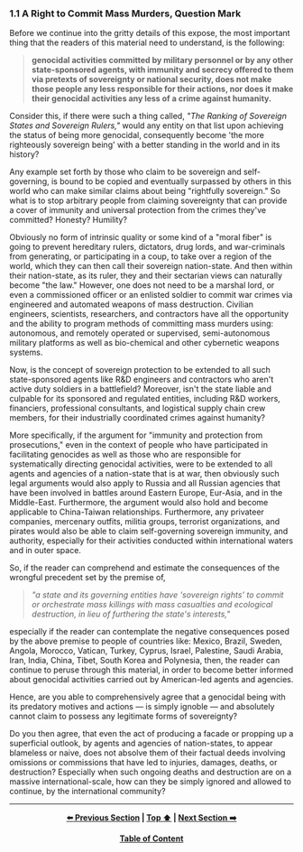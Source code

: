 ### 1.1 A Right to Commit Mass Murders, Question Mark

Before we continue into the gritty details of this expose, the most important thing that the readers of this material need to understand, is the following:

> **genocidal activities committed by military personnel or by any other state-sponsored agents, with immunity and secrecy offered to them via pretexts of sovereignty or national security, does not make those people any less responsible for their actions, nor does it make their genocidal activities any less of a crime against humanity.**

Consider this, if there were such a thing called, *"The Ranking of Sovereign States and Sovereign Rulers,"* would any entity on that list upon achieving the status of being more genocidal, consequently become 'the more righteously sovereign being' with a better standing in the world and in its history?

Any example set forth by those who claim to be sovereign and self-governing, is bound to be copied and eventually surpassed by others in this world who can make similar claims about being "rightfully sovereign." So what is to stop arbitrary people from claiming sovereignty that can provide a cover of immunity and universal protection from the crimes they've committed? Honesty? Humility? 

Obviously no form of intrinsic quality or some kind of a "moral fiber" is going to prevent hereditary rulers, dictators, drug lords, and war-criminals from generating, or participating in a coup, to take over a region of the world, which they can then call their sovereign nation-state. And then within their nation-state, as its ruler, they and their sectarian views can naturally become "the law." However, one does not need to be a marshal lord, or even a commissioned officer or an enlisted soldier to commit war crimes via engineered and automated weapons of mass destruction. Civilian engineers, scientists, researchers, and contractors have all the opportunity and the ability to program methods of committing mass murders using: autonomous, and remotely operated or supervised, semi-autonomous military platforms as well as bio-chemical and other cybernetic weapons systems. 

Now, is the concept of sovereign protection to be extended to all such state-sponsored agents like R&D engineers and contractors who aren't active duty soldiers in a battlefield? Moreover, isn't the state liable and culpable for its sponsored and regulated entities, including R&D workers, financiers, professional consultants, and logistical supply chain crew members, for their industrially coordinated crimes against humanity?  

More specifically, if the argument for "immunity and protection from prosecutions," even in the context of people who have participated in facilitating genocides as well as those who are responsible for systematically directing genocidal activities, were to be extended to all agents and agencies of a nation-state that is at war, then obviously such legal arguments would also apply to Russia and all Russian agencies that have been involved in battles around Eastern Europe, Eur-Asia, and in the Middle-East. Furthermore, the argument would also hold and become applicable to China-Taiwan relationships. Furthermore, any privateer companies, mercenary outfits, militia groups, terrorist organizations, and pirates would also be able to claim self-governing sovereign immunity, and authority, especially for their activities conducted within international waters and in outer space. 

So, if the reader can comprehend and estimate the consequences of the wrongful precedent set by the premise of, 

>*"a state and its governing entities have 'sovereign rights' to commit or orchestrate mass killings with mass casualties and ecological destruction, in lieu of furthering the state's interests,"* 

especially if the reader can contemplate the negative consequences posed by the above premise to people of countries like: Mexico, Brazil, Sweden, Angola, Morocco, Vatican, Turkey, Cyprus, Israel, Palestine, Saudi Arabia, Iran, India, China, Tibet, South Korea and Polynesia, then, the reader can continue to peruse through this material, in order to become better informed about genocidal activities carried out by American-led agents and agencies. 

Hence, are you able to comprehensively agree that a genocidal being with its predatory motives and actions — is simply ignoble — and absolutely cannot claim to possess any legitimate forms of sovereignty? 

Do you then agree, that even the act of producing a facade or propping up a superficial outlook, by agents and agencies of nation-states, to appear blameless or naive, does not absolve them of their factual deeds involving omissions or commissions that have led to injuries, damages, deaths, or destruction? Especially when such ongoing deaths and destruction are on a massive international-scale, how can they be simply ignored and allowed to continue, by the international community?  

---
<div align="center">
  
  **[:arrow_left: Previous Section][Prev] | [Top :arrow_up:][Top] | [Next Section :arrow_right:][Next]** 
  
  **[Table of Content][TOC]**

  [Prev]: ./1-0.md#mass-murders-of-civilians-and-allied-soldiers-by-us-led-groups
  [Top]: ./1-1.md#11-a-right-to-commit-mass-murders-question-mark
  [Next]: ./1-2.md
  [TOC]: https://github.com/true-hindsight/long-overdue-justice/
  
</div>
